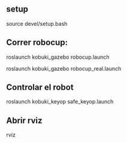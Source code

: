 ## setup

source devel/setup.bash


## Correr robocup: 

roslaunch kobuki_gazebo robocup.launch


roslaunch kobuki_gazebo robocup_real.launch


## Controlar el robot 

roslaunch kobuki_keyop safe_keyop.launch 

## Abrir rviz

rviz

